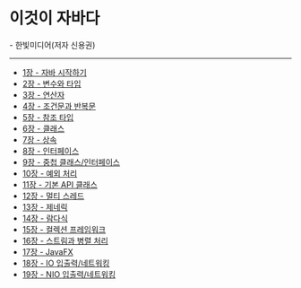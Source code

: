 <h1>이것이 자바다</h1>
- 한빛미디어(저자 신용권)

<hr>

<ul>
  <li><a href="https://github.com/leesh125/This_is_Java/tree/master/this_is_java/src/chap01">1장  - 자바 시작하기</a></li>
  <li><a href="https://github.com/leesh125/This_is_Java/tree/master/this_is_java/src/chap02">2장  - 변수와 타입</a></li>
  <li><a href="https://github.com/leesh125/This_is_Java/tree/master/this_is_java/src/chap03">3장  - 연산자</a></li>
  <li><a href="https://github.com/leesh125/This_is_Java/tree/master/this_is_java/src/chap04">4장  - 조건문과 반복문</a></li>
  <li><a href="https://github.com/leesh125/This_is_Java/tree/master/this_is_java/src/chap05">5장  - 참조 타입</a></li>
  <li><a href="https://github.com/leesh125/This_is_Java/tree/master/this_is_java/src/chap06">6장  - 클래스</a></li>
  <li><a href="#">7장  - 상속</a></li>
  <li><a href="#">8장  - 인터페이스</a></li>
  <li><a href="#">9장  - 중첩 클래스/인터페이스</a></li>
  <li><a href="#">10장 - 예외 처리</a></li>
  <li><a href="#">11장 - 기본 API 클래스</a></li>
  <li><a href="#">12장 - 멀티 스레드</a></li>
  <li><a href="#">13장 - 제네릭</a></li>
  <li><a href="#">14장 - 람다식</a></li>
  <li><a href="#">15장 - 컬렉션 프레임워크</a></li>
  <li><a href="#">16장 - 스트림과 병렬 처리</a></li>
  <li><a href="#">17장 - JavaFX</a></li>
  <li><a href="#">18장 - IO 입출력/네트워킹</a></li>
  <li><a href="#">19장 - NIO 입출력/네트워킹</a></li>
</ul>

